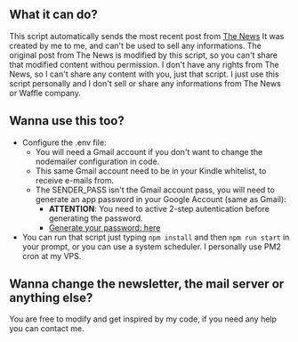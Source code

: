 ## What it can do?
This script automatically sends the most recent post from [The News](https://thenewscc.beehiiv.com/)
It was created by me to me, and can't be used to sell any informations.
The original post from The News is modified by this script, so you can't share that modified content withou permission.
I don't have any rights from The News, so I can't share any content with you, just that script.
I just use this script personally and I don't sell or share any informations from The News or Waffle company.

## Wanna use this too?
- Configure the .env file:
  - You will need a Gmail account if you don't want to change the nodemailer configuration in code.
  - This same Gmail account need to be in your Kindle whitelist, to receive e-mails from.
  - The SENDER_PASS isn't the Gmail account pass, you will need to generate an app password in your Google Account (same as Gmail):
    - **ATTENTION**: You need to active 2-step autentication before generating the password.
    - [Generate your password: here](https://myaccount.google.com/u/2/apppasswords?pli=1&rapt=AEjHL4OM0yaOWrieJv2hCzwuGbrQVHY5ZbXxXDXT779Mypw-eslHoPls_F9s0pHle5yqB696BSkmQ2AjecydtbjmRmhFxjNQIcnVLjRxKF41Qxo5bMDrzIA)
- You can run that script just typing `npm install` and then `npm run start` in your prompt, or you can use a system scheduler. I personally use PM2 cron at my VPS.

## Wanna change the newsletter, the mail server or anything else?
You are free to modify and get inspired by my code, if you need any help you can contact me.
